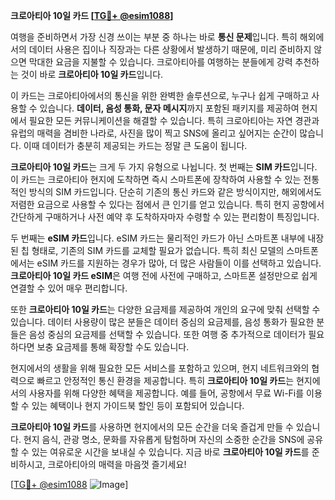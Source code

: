 **크로아티아 10일 카드 [[TG💪+ @esim1088](https://t.me/s/esim1088)]**

여행을 준비하면서 가장 신경 쓰이는 부분 중 하나는 바로 **통신 문제**입니다. 특히 해외에서의 데이터 사용은 집이나 직장과는 다른 상황에서 발생하기 때문에, 미리 준비하지 않으면 막대한 요금을 지불할 수 있습니다. 크로아티아를 여행하는 분들에게 강력 추천하는 것이 바로 **크로아티아 10일 카드**입니다.

이 카드는 크로아티아에서의 통신을 위한 완벽한 솔루션으로, 누구나 쉽게 구매하고 사용할 수 있습니다. **데이터, 음성 통화, 문자 메시지**까지 포함된 패키지를 제공하여 현지에서 필요한 모든 커뮤니케이션을 해결할 수 있습니다. 특히 크로아티아는 자연 경관과 유럽의 매력을 겸비한 나라로, 사진을 많이 찍고 SNS에 올리고 싶어지는 순간이 많습니다. 이때 데이터가 충분히 제공되는 카드는 정말 큰 도움이 됩니다.

**크로아티아 10일 카드**는 크게 두 가지 유형으로 나뉩니다. 첫 번째는 **SIM 카드**입니다. 이 카드는 크로아티아 현지에 도착하면 즉시 스마트폰에 장착하여 사용할 수 있는 전통적인 방식의 SIM 카드입니다. 단순히 기존의 통신 카드와 같은 방식이지만, 해외에서도 저렴한 요금으로 사용할 수 있다는 점에서 큰 인기를 얻고 있습니다. 특히 현지 공항에서 간단하게 구매하거나 사전 예약 후 도착하자마자 수령할 수 있는 편리함이 특징입니다.

두 번째는 **eSIM 카드**입니다. eSIM 카드는 물리적인 카드가 아닌 스마트폰 내부에 내장된 칩 형태로, 기존의 SIM 카드를 교체할 필요가 없습니다. 특히 최신 모델의 스마트폰에서는 eSIM 카드를 지원하는 경우가 많아, 더 많은 사람들이 이를 선택하고 있습니다. **크로아티아 10일 카드 eSIM**은 여행 전에 사전에 구매하고, 스마트폰 설정만으로 쉽게 연결할 수 있어 매우 편리합니다.

또한 **크로아티아 10일 카드**는 다양한 요금제를 제공하여 개인의 요구에 맞춰 선택할 수 있습니다. 데이터 사용량이 많은 분들은 데이터 중심의 요금제를, 음성 통화가 필요한 분들은 음성 중심의 요금제를 선택할 수 있습니다. 또한 여행 중 추가적으로 데이터가 필요하다면 보충 요금제를 통해 확장할 수도 있습니다.

현지에서의 생활을 위해 필요한 모든 서비스를 포함하고 있으며, 현지 네트워크와의 협력으로 빠르고 안정적인 통신 환경을 제공합니다. 특히 **크로아티아 10일 카드**는 현지에서의 사용자를 위해 다양한 혜택을 제공합니다. 예를 들어, 공항에서 무료 Wi-Fi를 이용할 수 있는 혜택이나 현지 가이드북 할인 등이 포함되어 있습니다.

**크로아티아 10일 카드**를 사용하면 현지에서의 모든 순간을 더욱 즐겁게 만들 수 있습니다. 현지 음식, 관광 명소, 문화를 자유롭게 탐험하며 자신의 소중한 순간을 SNS에 공유할 수 있는 여유로운 시간을 보내실 수 있습니다. 지금 바로 **크로아티아 10일 카드**를 준비하시고, 크로아티아의 매력을 마음껏 즐기세요!

[[TG💪+ @esim1088](https://t.me/s/esim1088) ![Image](https://i.postimg.cc/Y0z9fWf4/image.png)]